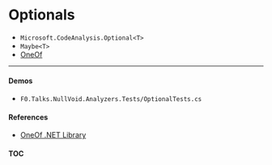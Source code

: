 # Optionals

- `Microsoft.CodeAnalysis.Optional<T>`
- `Maybe<T>`
- [OneOf](https://github.com/mcintyre321/OneOf/)

---
#### Demos
- `F0.Talks.NullVoid.Analyzers.Tests/OptionalTests.cs`

#### References
- [OneOf .NET Library](https://www.youtube.com/watch?v=HAcyoAyt4D8)

#### [TOC](./TOC.md)
